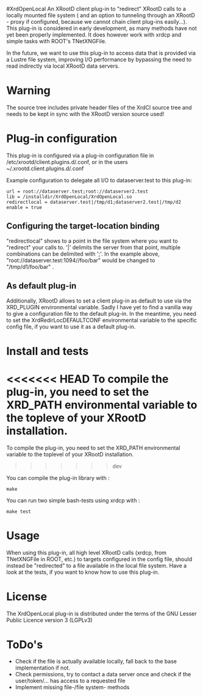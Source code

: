 #XrdOpenLocal 
An XRootD client plug-in to "redirect" XRootD calls to a locally mounted file system ( and an option to tunneling through an XRootD - proxy  if configured, because we cannot chain client plug-ins easily...).
This plug-in is considered in early development, as many methods have not yet been properly implemented. It does however work with xrdcp and simple tasks with ROOT's TNetXNGFile. 

In the future, we want to use this plug-in to access data that is provided via a Lustre file system, improving I/O performance by bypassing the need to read indirectly via local XRootD data servers.

# Warning
The source tree includes private header files of the XrdCl source tree and needs to be kept in sync with the XRootD version source used!

# Plug-in configuration

This plug-in is configured via a plug-in configuration file in /etc/xrootd/client.plugins.d/.conf, or in the users ~/.xrootd.client.plugins.d/.conf

Example configuration to delegate all I/O to dataserver.test to this plug-in:
```shell
url = root://dataserver.test;root://dataserver2.test
lib = /installdir/XrdOpenLocal/XrdOpenLocal.so
redirectlocal = dataserver.test|/tmp/d1;dataserver2.test|/tmp/d2      
enable = true
```
## Configuring the target-location binding

"redirectlocal" shows to a point in the file system where you want to "redirect" your calls to.
'|' delimits the server from that point, multiple combinations can be delimited with ';'.
In the example above, "root://dataserver.test:1094//foo/bar" would be changed to "/tmp/d1/foo/bar" .

## As default plug-in

Additionally, XRootD allows to set a client plug-in as default to use via the XRD_PLUGIN environmental variable.
Sadly I have yet to find a vanilla way to give a configuration file to the default plug-in.
In the meantime, you need to set the XrdRedirLocDEFAULTCONF environmental variable to the specific config file, if you want to use it as a default plug-in.

# Install and tests
<<<<<<< HEAD
To compile the plug-in, you need to set the XRD_PATH environmental variable to the topleve of your XRootD installation.
=======
To compile the plug-in, you need to set the XRD_PATH environmental variable to the toplevel of your XRootD installation.
>>>>>>> dev

You can compile the plug-in library with :
```shell
make
```
You can run two simple bash-tests using xrdcp with :
```shell
make test
```
# Usage
When using this plug-in, all high level XRootD calls (xrdcp, from TNetXNGFile in ROOT, etc.) to targets configured in the config file, should instead be "redirected" to a file available in the local file system.
Have a look at the tests, if you want to know how to use this plug-in.

# License
The XrdOpenLocal plug-in is distributed under the terms of the GNU Lesser Public Licence version 3 (LGPLv3)

# ToDo's
* Check if the file is actually available locally, fall back to the base implementation if not.
* Check permissions, try to contact a data server once and check if the user/token/... has access to a requested file
* Implement missing file-/file system- methods



